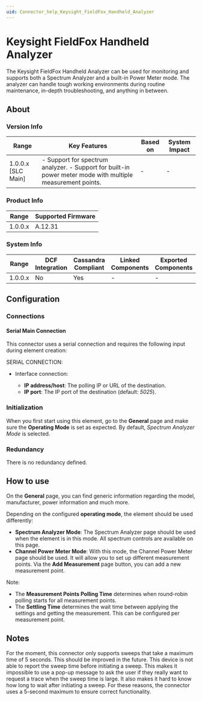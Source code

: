 ```yaml
---
uid: Connector_help_Keysight_FieldFox_Handheld_Analyzer
---
```


# Keysight FieldFox Handheld Analyzer

The Keysight FieldFox Handheld Analyzer can be used for monitoring and supports both a Spectrum Analyzer and a built-in Power Meter mode. The analyzer can handle tough working environments during routine maintenance, in-depth troubleshooting, and anything in between.

## About

### Version Info

| **Range**            | **Key Features**                                                                                            | **Based on** | **System Impact** |
|----------------------|-------------------------------------------------------------------------------------------------------------|--------------|-------------------|
| 1.0.0.x \[SLC Main\] | \- Support for spectrum analyzer. - Support for built-in power meter mode with multiple measurement points. | \-           | \-                |

### Product Info

| Range     | Supported Firmware     |
|-----------|------------------------|
| 1.0.0.x   | A.12.31                |

### System Info

| Range     | DCF Integration     | Cassandra Compliant     | Linked Components     | Exported Components     |
|-----------|---------------------|-------------------------|-----------------------|-------------------------|
| 1.0.0.x   | No                  | Yes                     | \-                    | \-                      |

## Configuration

### Connections

#### Serial Main Connection

This connector uses a serial connection and requires the following input during element creation:

SERIAL CONNECTION:

- Interface connection:

  - **IP address/host**: The polling IP or URL of the destination.
  - **IP port**: The IP port of the destination (default: *5025*).

### Initialization

When you first start using this element, go to the **General** page and make sure the **Operating Mode** is set as expected. By default, *Spectrum Analyzer Mode* is selected.

### Redundancy

There is no redundancy defined.

## How to use

On the **General** page, you can find generic information regarding the model, manufacturer, power information and much more.

Depending on the configured **operating mode**, the element should be used differently:

- **Spectrum Analyzer Mode**: The Spectrum Analyzer page should be used when the element is in this mode. All spectrum controls are available on this page.
- **Channel Power Meter Mode**: With this mode, the Channel Power Meter page should be used. It will allow you to set up different measurement points. Via the **Add Measurement** page button, you can add a new measurement point.

Note:

- The **Measurement Points Polling Time** determines when round-robin polling starts for all measurement points.
- The **Settling Time** determines the wait time between applying the settings and getting the measurement. This can be configured per measurement point.

## Notes

For the moment, this connector only supports sweeps that take a maximum time of 5 seconds. This should be improved in the future. This device is not able to report the sweep time before initiating a sweep. This makes it impossible to use a pop-up message to ask the user if they really want to request a trace when the sweep time is large. It also makes it hard to know how long to wait after initiating a sweep. For these reasons, the connector uses a 5-second maximum to ensure correct functionality.
